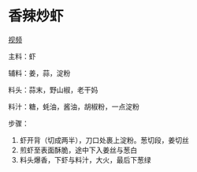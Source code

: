 # 香辣炒虾

[视频](https://www.bilibili.com/video/BV18541117Gp)

主料：虾

辅料：姜，蒜，淀粉

料头：蒜末，野山椒，老干妈

料汁：糖，蚝油，酱油，胡椒粉，一点淀粉

步骤：
1. 虾开背（切成两半），刀口处裹上淀粉。葱切段，姜切丝
2. 煎虾至表面酥脆，途中下入姜丝与葱白
3. 料头爆香，下虾与料汁，大火，最后下葱绿
